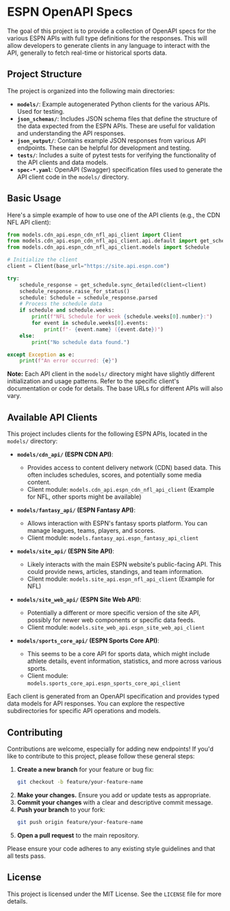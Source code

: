# ESPN OpenAPI Specs

The goal of this project is to provide a collection of OpenAPI specs for the various ESPN APIs with full type definitions for the responses. This will allow developers to generate clients in any language to interact with the API, generally to fetch real-time or historical sports data.

## Project Structure

The project is organized into the following main directories:

- **`models/`**: Example autogenerated Python clients for the various APIs. Used for testing.
- **`json_schemas/`**: Includes JSON schema files that define the structure of the data expected from the ESPN APIs. These are useful for validation and understanding the API responses.
- **`json_output/`**: Contains example JSON responses from various API endpoints. These can be helpful for development and testing.
- **`tests/`**: Includes a suite of pytest tests for verifying the functionality of the API clients and data models.
- **`spec-*.yaml`**: OpenAPI (Swagger) specification files used to generate the API client code in the `models/` directory.

## Basic Usage

Here's a simple example of how to use one of the API clients (e.g., the CDN NFL API client):

```python
from models.cdn_api.espn_cdn_nfl_api_client import Client
from models.cdn_api.espn_cdn_nfl_api_client.api.default import get_schedule
from models.cdn_api.espn_cdn_nfl_api_client.models import Schedule

# Initialize the client
client = Client(base_url="https://site.api.espn.com")

try:
    schedule_response = get_schedule.sync_detailed(client=client)
    schedule_response.raise_for_status()
    schedule: Schedule = schedule_response.parsed
    # Process the schedule data
    if schedule and schedule.weeks:
        print(f"NFL Schedule for week {schedule.weeks[0].number}:")
        for event in schedule.weeks[0].events:
            print(f"- {event.name} ({event.date})")
    else:
        print("No schedule data found.")

except Exception as e:
    print(f"An error occurred: {e}")

```

**Note:** Each API client in the `models/` directory might have slightly different initialization and usage patterns. Refer to the specific client's documentation or code for details. The base URLs for different APIs will also vary.

## Available API Clients

This project includes clients for the following ESPN APIs, located in the `models/` directory:

-   **`models/cdn_api/` (ESPN CDN API)**:
    -   Provides access to content delivery network (CDN) based data. This often includes schedules, scores, and potentially some media content.
    -   Client module: `models.cdn_api.espn_cdn_nfl_api_client` (Example for NFL, other sports might be available)

-   **`models/fantasy_api/` (ESPN Fantasy API)**:
    -   Allows interaction with ESPN's fantasy sports platform. You can manage leagues, teams, players, and scores.
    -   Client module: `models.fantasy_api.espn_fantasy_api_client`

-   **`models/site_api/` (ESPN Site API)**:
    -   Likely interacts with the main ESPN website's public-facing API. This could provide news, articles, standings, and team information.
    -   Client module: `models.site_api.espn_nfl_api_client` (Example for NFL)

-   **`models/site_web_api/` (ESPN Site Web API)**:
    -   Potentially a different or more specific version of the site API, possibly for newer web components or specific data feeds.
    -   Client module: `models.site_web_api.espn_site_web_api_client`

-   **`models/sports_core_api/` (ESPN Sports Core API)**:
    -   This seems to be a core API for sports data, which might include athlete details, event information, statistics, and more across various sports.
    -   Client module: `models.sports_core_api.espn_sports_core_api_client`

Each client is generated from an OpenAPI specification and provides typed data models for API responses. You can explore the respective subdirectories for specific API operations and models.

## Contributing

Contributions are welcome, especially for adding new endpoints! If you'd like to contribute to this project, please follow these general steps:

1.  **Create a new branch** for your feature or bug fix:
    ```bash
    git checkout -b feature/your-feature-name
    ```
2.  **Make your changes.** Ensure you add or update tests as appropriate.
3.  **Commit your changes** with a clear and descriptive commit message.
4.  **Push your branch** to your fork:
    ```bash
    git push origin feature/your-feature-name
    ```
5.  **Open a pull request** to the main repository.

Please ensure your code adheres to any existing style guidelines and that all tests pass.

## License

This project is licensed under the MIT License. See the `LICENSE` file for more details.
